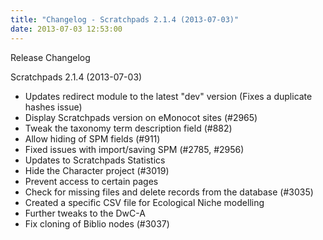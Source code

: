 ```yaml
---
title: "Changelog - Scratchpads 2.1.4 (2013-07-03)"
date: 2013-07-03 12:53:00
---
```


Release Changelog

Scratchpads 2.1.4 (2013-07-03)
- Updates redirect module to the latest "dev" version (Fixes a duplicate hashes issue)
- Display Scratchpads version on eMonocot sites (#2965)
- Tweak the taxonomy term description field (#882)
- Allow hiding of SPM fields (#911)
- Fixed issues with import/saving SPM (#2785, #2956)
- Updates to Scratchpads Statistics
- Hide the Character project (#3019)
- Prevent access to certain pages
- Check for missing files and delete records from the database (#3035)
- Created a specific CSV file for Ecological Niche modelling
- Further tweaks to the DwC-A
- Fix cloning of Biblio nodes (#3037)

